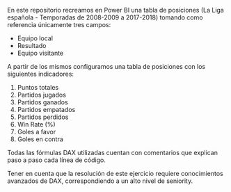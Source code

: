 En este repositorio recreamos en Power BI una tabla de posiciones (La Liga española - Temporadas de 2008-2009 a 2017-2018) tomando como referencia únicamente tres campos:
- Equipo local
- Resultado
- Equipo visitante

A partir de los mismos configuramos una tabla de posiciones con los siguientes indicadores:
1. Puntos totales
2. Partidos jugados
3. Partidos ganados
4. Partidos empatados
5. Partidos perdidos
6. Win Rate (%)
7. Goles a favor
8. Goles en contra

Todas las fórmulas DAX utilizadas cuentan con comentarios que explican paso a paso cada línea de código.

Tener en cuenta que la resolución de este ejercicio requiere conocimientos avanzados de DAX, correspondiendo a un alto nivel de seniority.
